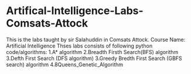 # Artifical-Intelligence-Labs-Comsats-Attock
This is the labs taught by sir Salahuddin in Comsats Attock. Course Name: Artificial Intelligence 
Thses labs consists of following python code/algorithms:
1.A* algorithm
2.Breadth Firsth Search(BFS) algorithm
3.Defth First Search (DFS algorithm)
3.Greedy Bredth First Search (GBFS search) algorithm
4.8Queens_Genetic_Algorithm
